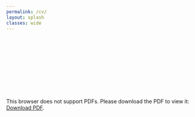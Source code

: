 ```yaml
---
permalink: /cv/
layout: splash
classes: wide
---
```


<object data="https://www.maegantucker.com/cv.pdf" type="application/pdf" width="700px" height="700px">
    <embed src="https://www.maegantucker.com/cv.pdf">
        <p>This browser does not support PDFs. Please download the PDF to view it: <a href="https://www.maegantucker.com/cv.pdf">Download PDF</a>.</p>
    </embed>
</object>